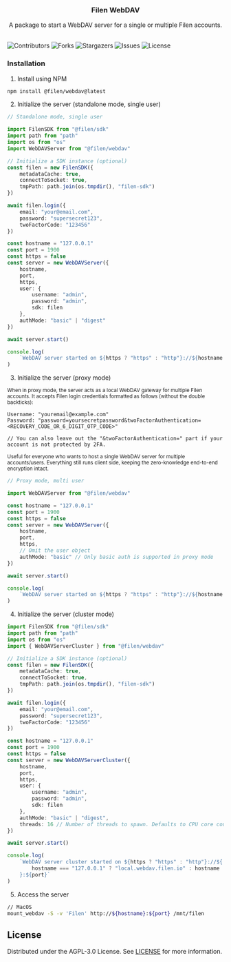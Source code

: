 <br/>
<p align="center">
  <h3 align="center">Filen WebDAV</h3>

  <p align="center">
    A package to start a WebDAV server for a single or multiple Filen accounts.
    <br/>
    <br/>
  </p>
</p>

![Contributors](https://img.shields.io/github/contributors/FilenCloudDienste/filen-webdav?color=dark-green) ![Forks](https://img.shields.io/github/forks/FilenCloudDienste/filen-webdav?style=social) ![Stargazers](https://img.shields.io/github/stars/FilenCloudDienste/filen-webdav?style=social) ![Issues](https://img.shields.io/github/issues/FilenCloudDienste/filen-webdav) ![License](https://img.shields.io/github/license/FilenCloudDienste/filen-webdav)

### Installation

1. Install using NPM

```sh
npm install @filen/webdav@latest
```

2. Initialize the server (standalone mode, single user)

```typescript
// Standalone mode, single user

import FilenSDK from "@filen/sdk"
import path from "path"
import os from "os"
import WebDAVServer from "@filen/webdav"

// Initialize a SDK instance (optional)
const filen = new FilenSDK({
	metadataCache: true,
	connectToSocket: true,
	tmpPath: path.join(os.tmpdir(), "filen-sdk")
})

await filen.login({
	email: "your@email.com",
	password: "supersecret123",
	twoFactorCode: "123456"
})

const hostname = "127.0.0.1"
const port = 1900
const https = false
const server = new WebDAVServer({
	hostname,
	port,
	https,
	user: {
		username: "admin",
		password: "admin",
		sdk: filen
	},
	authMode: "basic" | "digest"
})

await server.start()

console.log(
	`WebDAV server started on ${https ? "https" : "http"}://${hostname === "127.0.0.1" ? "local.webdav.filen.io" : hostname}:${port}`
)
```

3. Initialize the server (proxy mode)

<small>When in proxy mode, the server acts as a local WebDAV gateway for multiple Filen accounts. It accepts Filen login credentials formatted as follows (without the double backticks):</small>

```
Username: "youremail@example.com"
Password: "password=yoursecretpassword&twoFactorAuthentication=<RECOVERY_CODE_OR_6_DIGIT_OTP_CODE>"

// You can also leave out the "&twoFactorAuthentication=" part if your account is not protected by 2FA.
```

<small>Useful for everyone who wants to host a single WebDAV server for multiple accounts/users. Everything still runs client side, keeping the zero-knowledge end-to-end encryption intact.</small>

```typescript
// Proxy mode, multi user

import WebDAVServer from "@filen/webdav"

const hostname = "127.0.0.1"
const port = 1900
const https = false
const server = new WebDAVServer({
	hostname,
	port,
	https,
	// Omit the user object
	authMode: "basic" // Only basic auth is supported in proxy mode
})

await server.start()

console.log(
	`WebDAV server started on ${https ? "https" : "http"}://${hostname === "127.0.0.1" ? "local.webdav.filen.io" : hostname}:${port}`
)
```

4. Initialize the server (cluster mode)

```typescript
import FilenSDK from "@filen/sdk"
import path from "path"
import os from "os"
import { WebDAVServerCluster } from "@filen/webdav"

// Initialize a SDK instance (optional)
const filen = new FilenSDK({
	metadataCache: true,
	connectToSocket: true,
	tmpPath: path.join(os.tmpdir(), "filen-sdk")
})

await filen.login({
	email: "your@email.com",
	password: "supersecret123",
	twoFactorCode: "123456"
})

const hostname = "127.0.0.1"
const port = 1900
const https = false
const server = new WebDAVServerCluster({
	hostname,
	port,
	https,
	user: {
		username: "admin",
		password: "admin",
		sdk: filen
	},
	authMode: "basic" | "digest",
	threads: 16 // Number of threads to spawn. Defaults to CPU core count if omitted.
})

await server.start()

console.log(
	`WebDAV server cluster started on ${https ? "https" : "http"}://${
		hostname === "127.0.0.1" ? "local.webdav.filen.io" : hostname
	}:${port}`
)
```

5. Access the server

```sh
// MacOS
mount_webdav -S -v 'Filen' http://${hostname}:${port} /mnt/filen
```

## License

Distributed under the AGPL-3.0 License. See [LICENSE](https://github.com/FilenCloudDienste/filen-webdav/blob/main/LICENSE.md) for more information.
